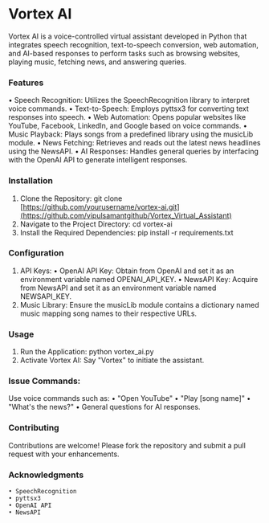 # Vortex AI
Vortex AI is a voice-controlled virtual assistant developed in Python that integrates speech recognition, text-to-speech conversion, web automation, and AI-based responses to perform tasks such as browsing websites, playing music, fetching news, and answering queries.

### Features
  • Speech Recognition: Utilizes the SpeechRecognition library to interpret voice commands.​
  • Text-to-Speech: Employs pyttsx3 for converting text responses into speech.​
  • Web Automation: Opens popular websites like YouTube, Facebook, LinkedIn, and Google based on voice commands.​
  • Music Playback: Plays songs from a predefined library using the musicLib module.​
  • News Fetching: Retrieves and reads out the latest news headlines using the NewsAPI.​
  • AI Responses: Handles general queries by interfacing with the OpenAI API to generate intelligent responses.​

### Installation
1. Clone the Repository:
      git clone [https://github.com/yourusername/vortex-ai.git](https://github.com/vipulsamantgithub/Vortex_Virtual_Assistant)
2. Navigate to the Project Directory:
      cd vortex-ai
3. Install the Required Dependencies:
      pip install -r requirements.txt
### Configuration
1. API Keys:
  • OpenAI API Key: Obtain from OpenAI and set it as an environment variable named OPENAI_API_KEY.​
  • NewsAPI Key: Acquire from NewsAPI and set it as an environment variable named NEWSAPI_KEY.​
2. Music Library:
Ensure the musicLib module contains a dictionary named music mapping song names to their respective URLs.​

### Usage
1. Run the Application:
      python vortex_ai.py
2. Activate Vortex AI:
      Say "Vortex" to initiate the assistant.​

### Issue Commands:
Use voice commands such as:​
      • "Open YouTube"
      • "Play [song name]"
      • "What's the news?"
      •  General questions for AI responses.

### Contributing
Contributions are welcome! Please fork the repository and submit a pull request with your enhancements.​

### Acknowledgments
    • SpeechRecognition​
    • pyttsx3​
    • OpenAI API​
    • NewsAPI
